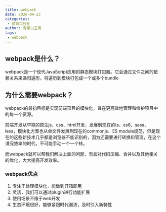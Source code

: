 ```yaml
---
title: webpack
date: 2020-04-23
categories:
 - 前端工程化
author: 青菜白玉汤
tags:
 - webpack
---
```


## webpack是什么？
webpack是一个现代JavaScript应用的静态模块打包器。它会通过文件之间的依赖关系来递归遍历，将遍历到模块打包成一个或多个bundle

## 为什么需要webpack？
webpack的最初目标是实现前端项目的模块化，旨在更高效地管理和维护项目中的每一个资源。

前端开发从早期的原生js、css、html开发，发展到现在的ts、es6、sass、less，模块化方案也从单文件发展到现在的commonjs、ES module规范，但是现在的这些新技术几乎都是浏览器不能识别的，因为还需要进行转换和管理，在这个讲究效率的时代，不可能手动一个一个转。

而webpack就可以帮我们解决上面的问题，而且对代码压缩、合并以及其他相关的优化，大大提高开发效率。


### webpack优点
1. 专注于处理模块化，能做到开箱即用
2. 灵活，我们可以通过plugin进行功能扩展
3. 使用场景不限于web开发
4. 生态环境很好，能够紧跟时代潮流，及时引入新特性